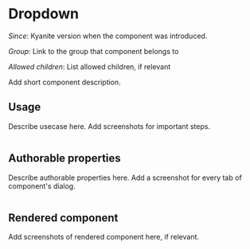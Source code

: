 <!--
    Keep to the rules:
    -
    Keep the images under _images.
    If you mention an existing element - make a link to its article.
    If you mention an existing element with no article - make a TODO.
    Fix any missing references found throughout your work
    -
    Remove this comment from the resulting page.
-->

# Dropdown

[//]: # (TODO write an article for kyanite/common/components/dropdown )

_Since_: Kyanite version when the component was introduced.

_Group_: Link to the group that component belongs to

_Allowed children_: List allowed children, if relevant

Add short component description.

## Usage

Describe usecase here. Add screenshots for important steps.

<p align="center" width="100%">
    <img class="image--with-border" src="./_images/websight-screenshot.png" alt="">
</p>

## Authorable properties

Describe authorable properties here. Add a screenshot for every tab of component's dialog.

<p align="center" width="100%">
    <img class="image--with-border" src="./_images/dialog-tab-screenshot.png" alt="">
</p>

## Rendered component

Add screenshots of rendered component here, if relevant.

<p align="center" width="100%">
    <img class="image--with-border" src="./_images/component-rendered.png" alt="">
</p>
